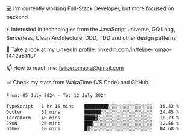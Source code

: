💻 I'm currently working Full-Stack Developer, but more focused on backend

⚡ Interested in technologies from the JavaScript universe, GO Lang, Serverless, Clean Architecture, DDD, TDD and other design patterns

👥 Take a look at my LinkedIn profile: linkedin.com/in/felipe-romao-1442a814b/

📫 How to reach me: feliperomao.a@gmail.com

📊 Check my stats from WakaTime (VS Code) and GitHub:

<!--START_SECTION:waka-->

```txt
From: 05 July 2024 - To: 12 July 2024

TypeScript   1 hr 16 mins    █████████░░░░░░░░░░░░░░░░   35.42 %
Docker       52 mins         ██████░░░░░░░░░░░░░░░░░░░   24.45 %
Terraform    40 mins         ████▓░░░░░░░░░░░░░░░░░░░░   18.73 %
JSON         26 mins         ███░░░░░░░░░░░░░░░░░░░░░░   12.56 %
Other        10 mins         █▒░░░░░░░░░░░░░░░░░░░░░░░   04.68 %
```

<!--END_SECTION:waka-->
